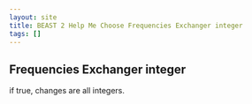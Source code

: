 ```yaml
---
layout: site
title: BEAST 2 Help Me Choose Frequencies Exchanger integer
tags: []
---
```


## Frequencies Exchanger integer

if true, changes are all integers.
